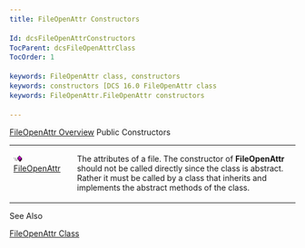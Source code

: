 ```yaml
---
title: FileOpenAttr Constructors

Id: dcsFileOpenAttrConstructors
TocParent: dcsFileOpenAttrClass
TocOrder: 1

keywords: FileOpenAttr class, constructors
keywords: constructors [DCS 16.0 FileOpenAttr class
keywords: FileOpenAttr.FileOpenAttr constructors

---
```


[FileOpenAttr Overview](file-open-attr-class.html) 
Public Constructors

<table class="dtTABLE" id="table2" x-use-null-cells="x-use-null-cells" style="border-spacing: 0px" cellspacing="0">
          <colgroup span="1">
            <col span="1" style="WIDTH: 20%" />
            <col span="1" style="WIDTH: 70%" />
          </colgroup>
          <tr valign="top" style="x-cell-content-align: top">
            <td colspan="1" rowspan="1">

<img alt="public property" src="images/public-method.gif" x-maintain-ratio="TRUE" width="15" height="11" border="0" /> [ FileOpenAttr](file-open-attr-class-file-open-attr-constructor.html) 
</td>
            <td colspan="1" rowspan="1">

The attributes of a file. The constructor of **FileOpenAttr** should not be called directly since the class is abstract. Rather it must be called by a class that inherits and implements the abstract methods of the class.
</td>
          </tr>
</table>

See Also

[FileOpenAttr Class](file-open-attr-class.html) 
<p />


